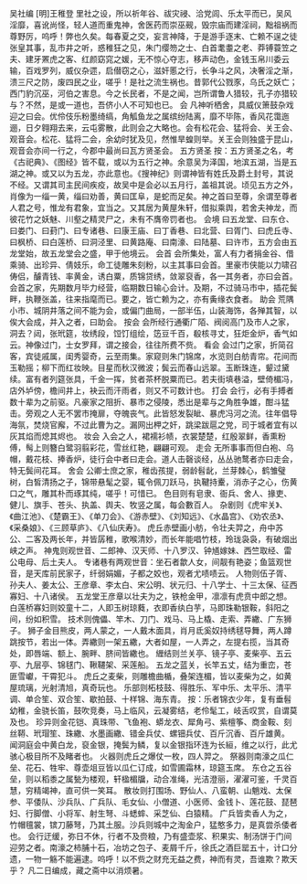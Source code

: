 吴社编
[明]王稚登
    里社之设，所以祈年谷、祓灾祲、洽党闾、乐太平而已，吴风淫靡，喜讹尚怪，轻人道而重鬼神，舍医药而崇巫觋，毁宗庙而建淫祠，黜祖祸而尊野厉，呜呼！弊也久矣。每春夏之交，妄言神降，于是游手逐末、亡赖不逞之徒张皇其事，乱市井之听，惑稚狂之见，朱门缨笏之士、白首耄耋之老、莽镈蓑笠之夫、建牙罴虎之客、红颜窈窕之媛，无不惊心夺志，移声动色，金钱玉帛川委云输，百戏罗列，威仪杂遝，启僣窃之心，滋奸慝之行，长争斗之风，决奢淫之渐，溃三尺之防，废四民之业，嗟乎！是社之流生祸也。昔郭代公戮豕，乌氏之妖亡；西门豹沉巫，河伯之害息。今之长民者，不是之闻，岂所谓鲁人猎较，孔子亦猎较与？不然，是或一道也，吾侪小人不可知也已。
会
    凡神听栖舍，具威仪箫鼓杂戏迎之曰会。优伶伎乐粉墨绮缟，角觚鱼龙之属缤纷陆离，靡不毕陈，香风花霭迤逦，日夕翱翔去来，云屯雾散，此则会之大略也。会有松花会、猛将会、关王会、观音会。松花、猛将二会，余幼时犹及见，然惟旱蝗则举。关王会则独盛于昆山，观音会亦间一行之，今郡中最尚曰瓦方贤圣会。
五方贤圣
    按：五方贤圣之名，考《古祀典》、《图经》皆不载，或以为五行之神。余意吴为泽国，地滨五湖，当是五湖之神。或又以为五龙，亦此意也。《搜神纪》则谓神皆有姓氏及爵土封号，其说不经。又谓其司主民间疾疫，故吴中是会必以五月行，盖祖其说。顷见五方之外，肖像为一缁一黄，缁曰劝善，黄曰匡阜，是蛇而足矣。神之首曰至尊，余谓至尊者人君之号，惟龙有君象，宜当之。又其居为黄屋朱轩，借拟乘舆，若舍夫神龙，而彼花竹之妖魅、川壑之精灵尸之，未有不膺帝罚者也。
会境
    曰五龙堂、曰东仓、曰娄门、曰葑门、曰专诸巷、曰康王庙、曰丁香巷、曰北营、曰胥门、曰虎丘寺、曰枫桥、曰白莲桥、曰洞泾里、曰黄路庵、曰南濠、曰陆墓、曰许市，五方会由五龙堂始，故五龙堂会之盛，甲于他境云。
会首
    会所集处，富人有力者捐金谷、借乘骑、出珍异、倩妓乐，命工徒雕朱刻粉，以主其事曰会首。里豪市侠能以力啸召俦侣，醵青钱、率黄金，诱白粟，质锦贷绣，敛翠裒香，各一其务者，亦曰会首。会首之家，先期数月毕力经营，临期数日输心会计。及期，不过骑马市中，插花鬓畔，执鞭张盖，往来指麾而已。要之，皆亡赖为之，亦有夤缘衣食者。
助会
    荒隅小市、城阴井落之间不能为会，或偏门曲局，一部半伍，山装海饰，各殚其智，以俟大会成，并入之者，曰助会。
按会
    会所经行通衢广陌、阀阅高门及市人之家，洞去？闼，张玳筵，妆绣段，饾饤组绘，笾豆千百，殽核寻丈，狂炬金炉，香气如云。神像过门，士女罗拜，谓之接会，往往所费不赀。
看会
    会过门之家，折简召客，宾徒戚属，闺秀婴奇，云至雨集。家窥则朱门锦席，水览则白舫青帘。花间而玉勒摇；柳下而红妆映。目星而秋汉微波；鬓云而春山远翠。玉断珠连，颦过黛续。富有者列筵张具，千金一挥，贫者茶杯脱粟而已。若夫街填巷溢，壁倚楣冯，店外垆傍，檐间井上，袂云而汗雨者，则又不可数计也。
打会
    会行，必有手搏者数十辈为之前驱。凡豪家之阻折、暴市之侵陵，悉出是辈与之角胜争雄，酣斗猛击。旁观之人无不罢市掩扉，夺魄丧气。此皆怒发裂眦、暴虎冯河之流。往年倡导海氛，焚烧官廨，不过此曹为之。漏网出柙之奸，跳梁跋扈之党，司于城者宜有以灰其焰而熄其烬也。
妆会
    入会之人，裙襦衫帻，衣裳楚楚，红殷翠鲜，香熏粉傅，髩上则簪白鹭羽翦彩花，雪丝红艳，翩翩可观。
走会
    无所事事而但白袍、乌帽，戴花枝、捧香炉，徒行会中者曰走会。道人击磬谈经，丛丛驰鹜者亦曰走会，特无鬓间花耳。
舍会
    公卿士庶之家，稚齿孩提，弱龄髫龀，兰芽棘心，鹤雏璧树，白皙清扬之子，锦带悬髦之婴，辄令佩刀跃马，执鞬持櫜，消赤子之心，伤黄口之气，雕其朴而琢其纯，嗟乎！可惜已。
    色目则有皂隶、衙兵、舍人、掾吏、健儿、旗手、苍头、执盖、舆夫、牧竖之属，每会數百人。
    杂剧则《虎牢关》、《曲江池》、《楚霸王》、《单刀会》、《游赤壁》、《刘知远》、《水晶宫》、《劝农丞》、《采桑娘》、《三顾草庐》、《八仙庆寿》。
    虎丘赤壁画小舫，令壮夫羿之，舟中苏公、二客及两长年，并皆孱稚，歌喉清妙，而长年能唱竹枝，玲珑袅袅，有破烟出峡之声。
    神鬼则观世音、二郎神、汉天师、十八罗汉、钟馗嫁妹、西竺取经、雷公电母、后土夫人。
    专诸巷有两观世音：坐石者歙人女，间靓有艳姿；鱼篮观世音，是天库前民家子，纤弱娟媚，子都之姣也，观者尤啧啧云。
    人物则伍子胥、孙夫人、姜太公、王彦章、李太白、宋公明、状元归、十八学士、十三太保、征西寡妇、十八诸侯。
    五龙堂王彦章以壮夫为之，铁枪金甲，凛凛有虎贲中郎之想。
    白莲桥寡妇则姣童十二，人即玉树琼蕤，衣即香纨白芋，马即珠勒银鞍，斜阳之间，纷如积雪。
    技术则傀儡、竿木、刀门、戏马、马上橇、走索、弄繖、广东狮子。
    狮子金目熊皮，两人蒙之，一人戴木面具，肖月氐奚奴持绣毬导舞，两人蹲跳按节，若出一体。弄繖则一架五繖，大者如屋，一人弄之，左提右揽，当其奇处，即唇端、额上、腕畔、脐间皆繖也。
    緾结则兰关亭、镜子亭、麦柴亭、五云亭、九层亭、锦毬门、鞦韆架、采莲船。
    五龙之蓝关，长竿五丈，结为重峦，苍匪雪巘，干霄犯斗。
    虎丘之麦柴，则雕檐曲楯，叠架连楣，皆以麦柴为之，如黄屋琉璃，光射清旭，真奇玩也。
    乐部则柘枝鼓、得胜乐、军中乐、太平乐、清平调、单合笙、双合笙、歇拍鼓、十样锦、海东青。
    按：乐者锦衣少年，复有垂髫幼稚，金骁长笛，鼓吹竞奏，马上临风，云凝雾结，老伶髦工，岐舌叹赏，自谓莫及也。
    珍异则金花铠、真珠带、飞鱼袍、蟒龙衣、犀角弓、紫檀筝、商金鞍、刻丝鞯、玳瑁笙、珠繖、水墨画繖、错金兵仗、螺钿兵仗、百斤沉香、百斤雄黄。
    闻洞庭会中黄白龙，裒金银，掩鬓为鳞，复以金银指环连为长絙，维之以行，此尤骇心极目所不及睹者也。
    火器则虎丘之爆仗一枚，四人羿之。
    祭器则南濠之瓜仁垒、花石、牲牢、尊壶俎豆皆以瓜仁订成，如雪圃霜林，琼筵玉席。
    东仓之五谷垒，则以稻黍之属甃为楼观，轩楹楣牖，动合准绳，光洁澄丽，濯濯可鉴，千灵百慧，穷精竭神，直可供一笑耳。
    散妆则打围场、野仙人、八蛮朝、山魈戏、太保参、平倭队、沙兵队、广兵队、毛女仙、小僧道、小医师、金钱卜、莲花鼓、琵琶妇、行脚僧、小将军、射生弩、斗蟋蟀、采芝仙、白猿精。
    广兵皆卖香人为之，竹帽氊裳，镔刀藤弩，乃其土服。沙兵则城中之淘金户，猛憨多力，是真尝杀倭者也。
    会行迂缓，弥日不休，行者不及赍粮，乃有盛壶浆、积果实、制汤饼于门间迎劳之者。南濠之柿脯十石，冶坊之包子、麦屑千斤，徐氏之酒巨罂五十，计口分遗，一物一觞不能遍逮。呜呼！以不赀之财充无益之费，神而有灵，吾谁欺？欺天乎？
    凡二日编成，藏之斋中以消烦暑。
